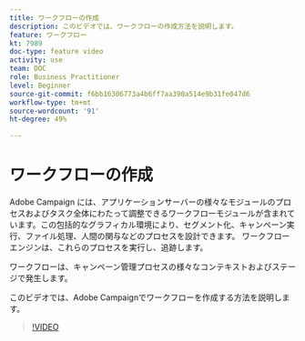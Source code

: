 ```yaml
---
title: ワークフローの作成
description: このビデオでは、ワークフローの作成方法を説明します。
feature: ワークフロー
kt: 7989
doc-type: feature video
activity: use
team: DOC
role: Business Practitioner
level: Beginner
source-git-commit: f6bb16306773a4b6ff7aa390a514e9b31fe047d6
workflow-type: tm+mt
source-wordcount: '91'
ht-degree: 49%

---
```



# ワークフローの作成

Adobe Campaign には、アプリケーションサーバーの様々なモジュールのプロセスおよびタスク全体にわたって調整できるワークフローモジュールが含まれています。この包括的なグラフィカル環境により、セグメント化、キャンペーン実行、ファイル処理、人間の関与などのプロセスを設計できます。 ワークフローエンジンは、これらのプロセスを実行し、追跡します。

ワークフローは、キャンペーン管理プロセスの様々なコンテキストおよびステージで発生します。

このビデオでは、Adobe Campaignでワークフローを作成する方法を説明します。

>[!VIDEO](https://video.tv.adobe.com/v/25559?quality=12)
